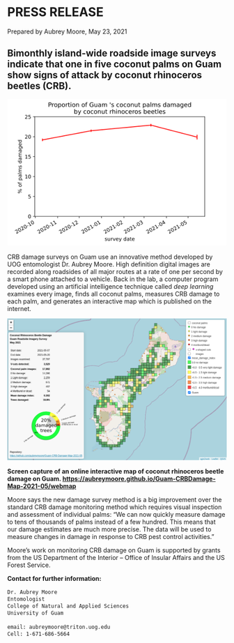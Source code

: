 # PRESS RELEASE

Prepared by Aubrey Moore, May 23, 2021

## Bimonthly island-wide roadside image surveys indicate that one in five coconut palms on Guam show signs of attack by coconut rhinoceros beetles (CRB). 

![](timeline.png)

CRB damage surveys on Guam use an innovative method developed by UOG entomologist Dr. Aubrey Moore. High definition digital images are recorded along roadsides of all major routes at a rate of one per second by a smart phone attached to a vehicle. Back in the lab, a computer program developed using an artificial intelligence technique called *deep learning* examines every image, finds all coconut palms, measures CRB damage to each palm, and generates an interactive map which is published on the internet.

![](webmap-screenshot.png)

**Screen capture of an online interactive map of coconut rhinoceros beetle damage on Guam. <https://aubreymoore.github.io/Guam-CRBDamage-Map-2021-05/webmap>**

Moore says the new damage survey method is a big improvement over the standard CRB damage monitoring method which requires visual inspection and assessment of individual palms: “We can now quickly measure damage to tens of thousands of palms instead of a few hundred. This means that our damage estimates are much more precise. The data will be used to measure changes in damage in response to CRB pest control activities.”

Moore’s work on monitoring CRB damage on Guam is supported by grants from the US Department of the Interior – Office of Insular Affairs and the US Forest Service.

**Contact for further information:**
```
Dr. Aubrey Moore
Entomologist
College of Natural and Applied Sciences
University of Guam

email: aubreymoore@triton.uog.edu
Cell: 1-671-686-5664
```
 

